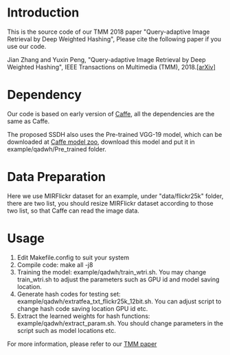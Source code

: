 # Introduction
This is the source code of our TMM 2018 paper "Query-adaptive Image Retrieval by Deep Weighted Hashing", Please cite the following paper if you use our code.

Jian Zhang and Yuxin Peng, "Query-adaptive Image Retrieval by Deep Weighted Hashing", IEEE Transactions on Multimedia (TMM), 2018.[[arXiv]](https://arxiv.org/abs/1612.02541)

# Dependency
Our code is based on early version of [Caffe](https://github.com/BVLC/caffe), all the dependencies are the same as Caffe.

The proposed SSDH also uses the Pre-trained VGG-19 model, which can be downloaded at [Caffe model zoo](https://gist.github.com/ksimonyan/3785162f95cd2d5fee77#file-readme-md), download this model and put it in example/qadwh/Pre_trained folder.

# Data Preparation
Here we use MIRFlickr dataset for an example, under "data/flickr25k" folder, there are two list, you should resize MIRFlickr dataset according to those two list, so that Caffe can read the image data.

# Usage

1. Edit Makefile.config to suit your system
2. Compile code: make all -j8
3. Training the model: example/qadwh/train_wtri.sh. You may change train_wtri.sh to adjust the parameters such as GPU id and model saving location.
4. Generate hash codes for testing set: example/qadwh/extratfea_txt_flickr25k_12bit.sh. You can adjust script to change hash code saving location GPU id etc.
5. Extract the learned weights for hash functions: example/qadwh/extract_param.sh. You should change parameters in the script such as model locations etc.

For more information, please refer to our [TMM paper](https://arxiv.org/abs/1612.02541)
